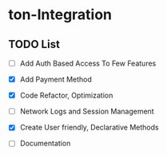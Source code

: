# ton-Integration


## TODO List

- [ ] Add Auth Based Access To Few Features

- [x] Add Payment Method

- [x] Code Refactor, Optimization

- [ ] Network Logs and Session Management

- [x] Create User friendly, Declarative Methods

- [ ] Documentation
